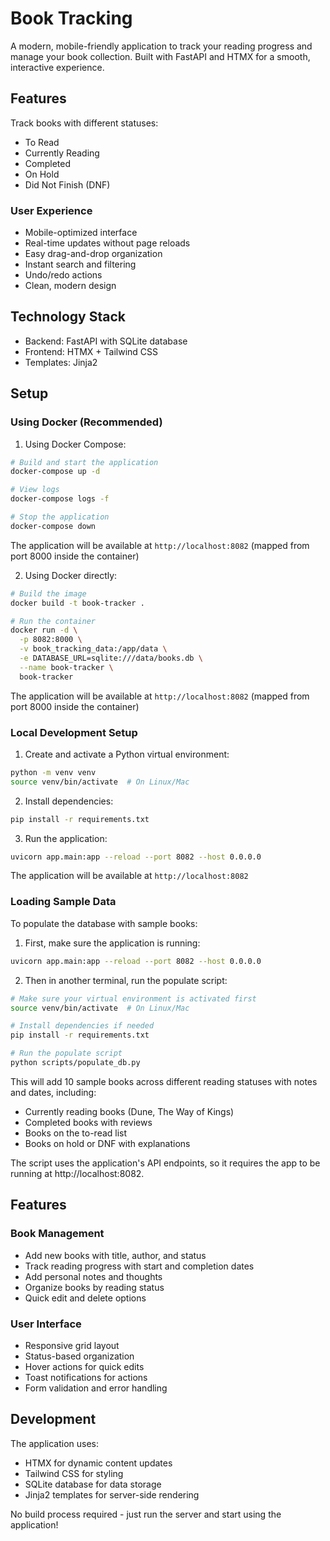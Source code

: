 # Book Tracking

A modern, mobile-friendly application to track your reading progress and manage your book collection. Built with FastAPI and HTMX for a smooth, interactive experience.

## Features

Track books with different statuses:
- To Read
- Currently Reading
- Completed
- On Hold
- Did Not Finish (DNF)

### User Experience
- Mobile-optimized interface
- Real-time updates without page reloads
- Easy drag-and-drop organization
- Instant search and filtering
- Undo/redo actions
- Clean, modern design

## Technology Stack

- Backend: FastAPI with SQLite database
- Frontend: HTMX + Tailwind CSS
- Templates: Jinja2

## Setup

### Using Docker (Recommended)

1. Using Docker Compose:
```bash
# Build and start the application
docker-compose up -d

# View logs
docker-compose logs -f

# Stop the application
docker-compose down
```

The application will be available at `http://localhost:8082` (mapped from port 8000 inside the container)

2. Using Docker directly:
```bash
# Build the image
docker build -t book-tracker .

# Run the container
docker run -d \
  -p 8082:8000 \
  -v book_tracking_data:/app/data \
  -e DATABASE_URL=sqlite:///data/books.db \
  --name book-tracker \
  book-tracker
```

The application will be available at `http://localhost:8082` (mapped from port 8000 inside the container)

### Local Development Setup

1. Create and activate a Python virtual environment:
```bash
python -m venv venv
source venv/bin/activate  # On Linux/Mac
```

2. Install dependencies:
```bash
pip install -r requirements.txt
```

3. Run the application:
```bash
uvicorn app.main:app --reload --port 8082 --host 0.0.0.0
```

The application will be available at `http://localhost:8082`

### Loading Sample Data

To populate the database with sample books:

1. First, make sure the application is running:
```bash
uvicorn app.main:app --reload --port 8082 --host 0.0.0.0
```

2. Then in another terminal, run the populate script:
```bash
# Make sure your virtual environment is activated first
source venv/bin/activate  # On Linux/Mac

# Install dependencies if needed
pip install -r requirements.txt

# Run the populate script
python scripts/populate_db.py
```

This will add 10 sample books across different reading statuses with notes and dates, including:
- Currently reading books (Dune, The Way of Kings)
- Completed books with reviews
- Books on the to-read list
- Books on hold or DNF with explanations

The script uses the application's API endpoints, so it requires the app to be running at http://localhost:8082.

## Features

### Book Management
- Add new books with title, author, and status
- Track reading progress with start and completion dates
- Add personal notes and thoughts
- Organize books by reading status
- Quick edit and delete options

### User Interface
- Responsive grid layout
- Status-based organization
- Hover actions for quick edits
- Toast notifications for actions
- Form validation and error handling

## Development

The application uses:
- HTMX for dynamic content updates
- Tailwind CSS for styling
- SQLite database for data storage
- Jinja2 templates for server-side rendering

No build process required - just run the server and start using the application!
